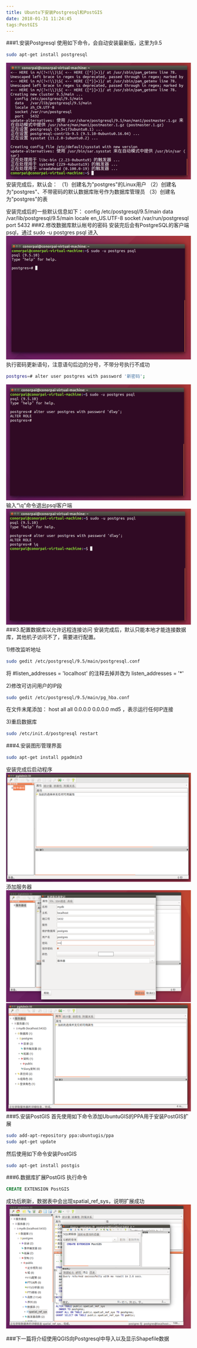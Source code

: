 ```yaml
---
title: Ubuntu下安装Postgresql和PostGIS
date: 2018-01-31 11:24:45
tags:PostGIS
---
```


###1.安装Postgresql
使用如下命令，会自动安装最新版，这里为9.5
```bash
sudo apt-get install postgresql
```
![](testpostgis/1.png)
安装完成后，默认会：
（1）创建名为"postgres"的Linux用户
（2）创建名为"postgres"、不带密码的默认数据库账号作为数据库管理员
（3）创建名为"postgres"的表

安装完成后的一些默认信息如下：
config /etc/postgresql/9.5/main
data /var/lib/postgresql/9.5/main
locale en_US.UTF-8
socket /var/run/postgresql
port 5432
###2.修改数据库默认帐号的密码
安装完后会有PostgreSQL的客户端psql，通过 sudo -u postgres psql 进入
![](testpostgis/2.png)
执行密码更新语句，注意语句后边的分号，不带分号执行不成功
```bash
postgres=# alter user postgres with password '新密码';
```
![](testpostgis/3.png)
输入“\q”命令退出psql客户端
![](testpostgis/4.png)
###3.配置数据库以允许远程连接访问
安装完成后，默认只能本地才能连接数据库，其他机子访问不了，需要进行配置。

1)修改监听地址
```bash
sudo gedit /etc/postgresql/9.5/main/postgresql.conf
```
将 #listen_addresses = 'localhost' 的注释去掉并改为 listen_addresses = '*'

2)修改可访问用户的IP段
```bash
sudo gedit /etc/postgresql/9.5/main/pg_hba.conf
```
在文件末尾添加： host all all 0.0.0.0 0.0.0.0 md5 ，表示运行任何IP连接

3)重启数据库
```bash
sudo /etc/init.d/postgresql restart
```
###4.安装图形管理界面
```bash
sudo apt-get install pgadmin3
```
安装完成后启动程序
![](testpostgis/5.png)
添加服务器
![](testpostgis/6.png)
![](testpostgis/7.png)
###5.安装PostGIS
首先使用如下命令添加UbuntuGIS的PPA用于安装PostGIS扩展
```bash
sudo add-apt-repository ppa:ubuntugis/ppa
sudo apt-get update
```
然后使用如下命令安装PostGIS
```bash
sudo apt-get install postgis
```
###6.数据库扩展PostGIS
执行命令
```sql
CREATE EXTENSION PostGIS
```
成功后刷新，数据表中会出现spatial_ref_sys，说明扩展成功
![](testpostgis/8.png)

###下一篇将介绍使用QGIS向Postgresql中导入以及显示Shapefile数据